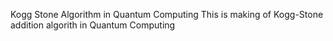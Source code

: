 Kogg Stone Algorithm in Quantum Computing 
This is making of Kogg-Stone addition algorith in Quantum Computing 
